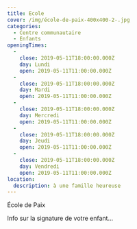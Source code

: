 ```yaml
---
title: Ecole
cover: /img/école-de-paix-400x400-2-.jpg
categories:
  - Centre communautaire
  - Enfants
openingTimes:
  - 
    close: 2019-05-11T18:00:00.000Z
    day: Lundi
    open: 2019-05-11T11:00:00.000Z
  - 
    close: 2019-05-11T18:00:00.000Z
    day: Mardi
    open: 2019-05-11T11:00:00.000Z
  - 
    close: 2019-05-11T18:00:00.000Z
    day: Mercredi
    open: 2019-05-11T11:00:00.000Z
  - 
    close: 2019-05-11T18:00:00.000Z
    day: Jeudi
    open: 2019-05-11T11:00:00.000Z
  - 
    close: 2019-05-11T18:00:00.000Z
    day: Vendredi
    open: 2019-05-11T11:00:00.000Z
location:
  description: à une famille heureuse
---
```


École de Paix

Info sur la signature de votre enfant...